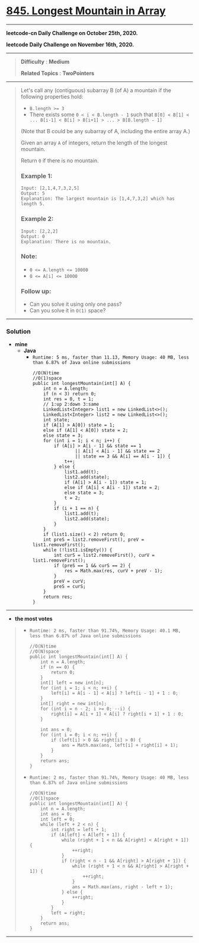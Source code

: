 # [845. Longest Mountain in Array](https://leetcode.com/problems/longest-mountain-in-array/)

---

**leetcode-cn Daily Challenge on October 25th, 2020.**

**leetcode Daily Challenge on November 16th, 2020.**

---

> **Difficulty** : **Medium**
>
> **Related Topics** : **TwoPointers**

---

> Let's call any (contiguous) subarray B (of A) a mountain if the following properties hold:
> * `B.length >= 3`
> * There exists some `0 < i < B.length - 1` such that `B[0] < B[1] < ... B[i-1] < B[i] > B[i+1] > ... > B[B.length - 1]`
>
> (Note that B could be any subarray of A, including the entire array A.)
>
> Given an array `A` of integers, return the length of the longest mountain.
>
> Return `0` if there is no mountain.
>
> ### Example 1:
> ```
> Input: [2,1,4,7,3,2,5]
> Output: 5
> Explanation: The largest mountain is [1,4,7,3,2] which has length 5.
> ```
>
> ### Example 2:
> ```
> Input: [2,2,2]
> Output: 0
> Explanation: There is no mountain.
> ```
>
> ### Note:
> * `0 <= A.length <= 10000`
> * `0 <= A[i] <= 10000`
>
> ### Follow up:
> * Can you solve it using only one pass?
> * Can you solve it in `O(1)` space?

---


### Solution
* **mine**
  * **Java**
    * `Runtime: 5 ms, faster than 11.13, Memory Usage: 40 MB, less than 6.87% of Java online submissions`
      ```
      //O(N)time
      //O(1)space
      public int longestMountain(int[] A) {
          int n = A.length;
          if (n < 3) return 0;
          int res = 0, t = 1;
          // 1:up 2:down 3:same
          LinkedList<Integer> list1 = new LinkedList<>();
          LinkedList<Integer> list2 = new LinkedList<>();
          int state;
          if (A[1] > A[0]) state = 1;
          else if (A[1] < A[0]) state = 2;
          else state = 3;
          for (int i = 1; i < n; i++) {
              if (A[i] > A[i - 1] && state == 1
                      || A[i] < A[i - 1] && state == 2
                      || state == 3 && A[i] == A[i - 1]) {
                  t++;
              } else {
                  list1.add(t);
                  list2.add(state);
                  if (A[i] > A[i - 1]) state = 1;
                  else if (A[i] < A[i - 1]) state = 2;
                  else state = 3;
                  t = 2;
              }
              if (i + 1 == n) {
                  list1.add(t);
                  list2.add(state);
              }
          }
          if (list1.size() < 2) return 0;
          int preS = list2.removeFirst(), preV = list1.removeFirst();
          while (!list1.isEmpty()) {
              int curS = list2.removeFirst(), curV = list1.removeFirst();
              if (preS == 1 && curS == 2) {
                  res = Math.max(res, curV + preV - 1);
              }
              preV = curV;
              preS = curS;
          }
          return res;
      }
      ```

---


* **the most votes**
>  * `Runtime: 2 ms, faster than 91.74%, Memory Usage: 40.1 MB, less than 6.87% of Java online submissions`
>    ```
>    //O(N)time
>    //O(N)space
>    public int longestMountain(int[] A) {
>        int n = A.length;
>        if (n == 0) {
>            return 0;
>        }
>        int[] left = new int[n];
>        for (int i = 1; i < n; ++i) {
>            left[i] = A[i - 1] < A[i] ? left[i - 1] + 1 : 0;
>        }
>        int[] right = new int[n];
>        for (int i = n - 2; i >= 0; --i) {
>            right[i] = A[i + 1] < A[i] ? right[i + 1] + 1 : 0;
>        }
>
>        int ans = 0;
>        for (int i = 0; i < n; ++i) {
>            if (left[i] > 0 && right[i] > 0) {
>                ans = Math.max(ans, left[i] + right[i] + 1);
>            }
>        }
>        return ans;
>    }
>    ```
>
>  * `Runtime: 2 ms, faster than 91.74%, Memory Usage: 40 MB, less than 6.87% of Java online submissions`
>    ```
>    //O(N)time
>    //O(1)space
>    public int longestMountain(int[] A) {
>        int n = A.length;
>        int ans = 0;
>        int left = 0;
>        while (left + 2 < n) {
>            int right = left + 1;
>            if (A[left] < A[left + 1]) {
>                while (right + 1 < n && A[right] < A[right + 1]) {
>                    ++right;
>                }
>                if (right < n - 1 && A[right] > A[right + 1]) {
>                    while (right + 1 < n && A[right] > A[right + 1]) {
>                        ++right;
>                    }
>                    ans = Math.max(ans, right - left + 1);
>                } else {
>                    ++right;
>                }
>            }
>            left = right;
>        }
>        return ans;
>    }
>    ```

---


